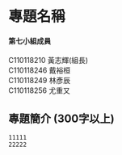 # 專題名稱    
#### 第七小組成員    
 C110118210 黃志輝(組長)</br>
 C110118246 戴裕桓</br>
 C110118249 林彥辰</br>
 C110118256 尤重又
## 專題簡介 (300字以上)    
```
11111
22222
```

